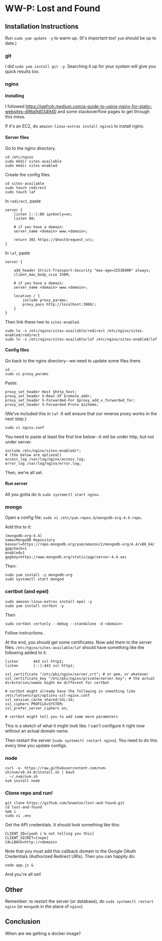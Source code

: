 # WW-P: Lost and Found

## Installation Instructions

Run `sudo yum update -y` to warm up. (It's important too! `yum` should be up to date.)

### git

I did `sudo yum install git -y`. Searching it up for your system will give you quick results too.

### nginx

#### Installing

I followed https://jgefroh.medium.com/a-guide-to-using-nginx-for-static-websites-d96a9d034940 and some stackoverflow pages to get through this mess.

If it's an EC2, do `amazon-linux-extras install nginx1` to install nginx.

#### Server files

Go to the nginx directory.

```
cd /etc/nginx
sudo mkdir sites-available
sudo mkdir sites-enabled
```
Create the config files.

```
cd sites-available
sudo touch redirect
sudo touch laf
```

In `redirect`, paste

```
server {
    listen [::]:80 ipv6only=on;
    listen 80;
    
    # if you have a domain:
    server_name <domain> www.<domain>;

    return 301 https://$host$request_uri;
}
```

In `laf`, paste

```
server {
    
    add_header Strict-Transport-Security "max-age=31536000" always;
    client_max_body_size 256M;

    # if you have a domain:
    server_name <domain> www.<domain>;

    location / {
        include proxy_params;
        proxy_pass http://localhost:3000/;
    }
}

```

Then link these two to `sites-enabled`.

```
sudo ln -s /etc/nginx/sites-available/redirect /etc/nginx/sites-enabled/redirect
sudo ln -s /etc/nginx/sites-available/laf /etc/nginx/sites-enabled/laf
```

#### Config files

Go back to the nginx directory--we need to update some files there.

```
cd ..
sudo vi proxy_params
```

Paste:
```
proxy_set_header Host $http_host;
proxy_set_header X-Real-IP $remote_addr;
proxy_set_header X-Forwarded-For $proxy_add_x_forwarded_for;
proxy_set_header X-Forwarded-Proto $scheme;
```

(We've included this in `laf`. It will ensure that our reverse proxy works in the next step.)

```
sudo vi nginx.conf
```

You need to paste at least the first line below--it will be under http, but not under server.

```
include /etc/nginx/sites-enabled/*;
# (the below are optional)
access_log /var/log/nginx/access.log;
error_log /var/log/nginx/error.log;
```

Then, we're all set.


#### Run server

All you gotta do is `sudo systemctl start nginx`.

### mongo

Open a config file: `sudo vi /etc/yum.repos.d/mongodb-org-4.4.repo`.

Add this to it:
```
[mongodb-org-4.4]
name=MongoDB Repository
baseurl=https://repo.mongodb.org/yum/amazon/2/mongodb-org/4.4/x86_64/
gpgcheck=1
enabled=1
gpgkey=https://www.mongodb.org/static/pgp/server-4.4.asc
```

Then:

```
sudo yum install -y mongodb-org
sudo systemctl start mongod
```

### certbot (and epel)

```
sudo amazon-linux-extras install epel -y
sudo yum install certbot -y
```

Then 

```
sudo certbot certonly --debug --standalone -d <domain>
```
Follow instructions.

At the end, you should get some certificates. Now add them to the server files. `/etc/nginx/sites-available/laf` should have something like the following added to it:

```
listen       443 ssl http2;
listen       [::]:443 ssl http2;

ssl_certificate "/etc/pki/nginx/server.crt"; # or pem, or whatever
ssl_certificate_key "/etc/pki/nginx/private/server.key"; # the actual directories/names might be different for certbot

# certbot might already have the following in something like /etc/letsencrypt/options-ssl-nginx.conf
ssl_session_cache shared:SSL:1m;
ssl_ciphers PROFILE=SYSTEM;
ssl_prefer_server_ciphers on;

# certbot might tell you to add some more parameters
```

This is a sketch of what it might look like. I can't configure it right now without an actual domain name.

Then restart the server (`sudo systemctl restart nginx`). You need to do this every time you update configs.

### node

```
curl -o- https://raw.githubusercontent.com/nvm-sh/nvm/v0.34.0/install.sh | bash
. ~/.nvm/nvm.sh
nvm install node
```

### Clone repo and run!

```
git clone https://github.com/Snowton/lost-and-found.git
cd lost-and-found
npm i
sudo vi .env
```
Get the API credentials. It should look something like this:
```
CLIENT_ID=[yeah i'm not telling you this]
CLIENT_SECRET=[nope]
CALLBACK=http://<domain>
```
Note that you must add this callback domain to the Google OAuth Credentials (Authorized Redirect URIs).
Then you can happily do:
```
node app.js &
```
  
And you're all set!

## Other

Remember: to restart the server (or database), do `sudo systemctl restart nginx` (or `mongodb` in the place of `nginx`).

## Conclusion
When are we getting a docker image?
